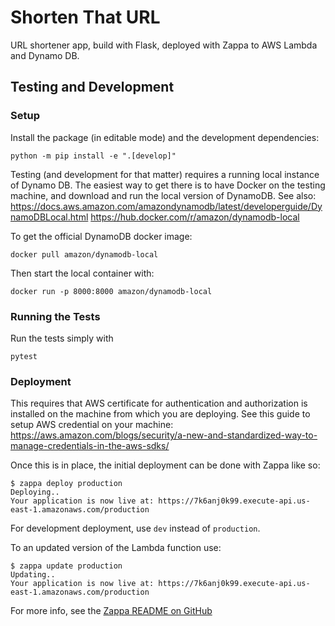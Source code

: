 # Shorten That URL

URL shortener app, build with Flask, deployed with Zappa to AWS Lambda and Dynamo DB.


## Testing and Development

### Setup

Install the package (in editable mode) and the development dependencies:
```shell
python -m pip install -e ".[develop]"
```

Testing (and development for that matter) requires a running local instance of Dynamo DB. The easiest way to get there is to have Docker on the testing machine, and download and run the local version of DynamoDB. See also:
https://docs.aws.amazon.com/amazondynamodb/latest/developerguide/DynamoDBLocal.html
https://hub.docker.com/r/amazon/dynamodb-local

To get the official DynamoDB docker image:
```shell
docker pull amazon/dynamodb-local
```

Then start the local container with:
```shell
docker run -p 8000:8000 amazon/dynamodb-local
```

### Running the Tests

Run the tests simply with
```shell
pytest
```


### Deployment

This requires that AWS certificate for authentication and authorization is installed on the machine from which you are deploying. See this guide to setup AWS credential on your machine: https://aws.amazon.com/blogs/security/a-new-and-standardized-way-to-manage-credentials-in-the-aws-sdks/

Once this is in place, the initial deployment can be done with Zappa like so:
```shell
$ zappa deploy production
Deploying..
Your application is now live at: https://7k6anj0k99.execute-api.us-east-1.amazonaws.com/production
```

For development deployment, use `dev` instead of `production`.

To an updated version of the Lambda function use:
```shell
$ zappa update production
Updating..
Your application is now live at: https://7k6anj0k99.execute-api.us-east-1.amazonaws.com/production
```

For more info, see the [Zappa README on GitHub](https://github.com/Miserlou/Zappa)

